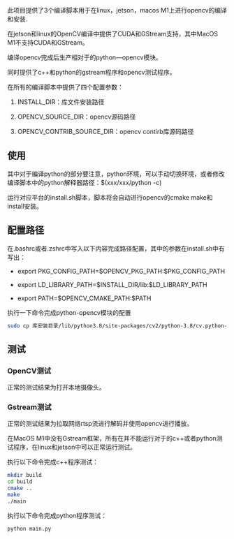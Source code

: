此项目提供了3个编译脚本用于在linux，jetson，macos M1上进行opencv的编译和安装.

在jetson和linux的OpenCV编译中提供了CUDA和GStream支持，其中MacOS M1不支持CUDA和GStream。

编译opencv完成后生产相对于的python—opencv模块。

同时提供了c++和python的gstream程序和opencv测试程序。



在所有的编译脚本中提供了四个配置参数：

1. INSTALL_DIR：库文件安装路径

<!-- 2. PYTHON3_EXECUTABLE：python解释权路径  废弃-->

2. OPENCV_SOURCE_DIR：opencv源码路径

3. OPENCV_CONTRIB_SOURCE_DIR：opencv contirb库源码路径



## 使用
其中对于编译python的部分要注意，python环境，可以手动切换环境，或者修改编译脚本中的python解释器路径：$(xxx/xxx/python -c)

运行对应平台的install.sh脚本，脚本将会自动进行opencv的cmake make和install安装。



## 配置路径

在.bashrc或者.zshrc中写入以下内容完成路径配置，其中的参数在install.sh中有写出：

- export PKG_CONFIG_PATH=$OPENCV_PKG_PATH:\$PKG_CONFIG_PATH

- export LD_LIBRARY_PATH=$INSTALL_DIR/lib:\$LD_LIBRARY_PATH

- export PATH=$OPENCV_CMAKE_PATH:\$PATH



执行一下命令完成python-opencv模块的配置

```bash
sudo cp 库安装目录/lib/python3.8/site-packages/cv2/python-3.8/cv.python-38-darwin.so ~/miniforge3/envs/xxx/lib/python3.8/site-packages/cv2.so
```

## 

## 测试

### OpenCV测试

正常的测试结果为打开本地摄像头。



### Gstream测试

正常的测试结果为拉取网络rtsp流进行解码并使用opencv进行播放。

在MacOS M1中没有Gstream框架，所有在并不能运行对于的c++或者python测试程序，在linux和jetson中可以正常运行测试。

执行以下命令完成c++程序测试：

```bash
mkdir build
cd build
cmake ..
make
./main
```

执行以下命令完成python程序测试：

```bash
python main.py
```
